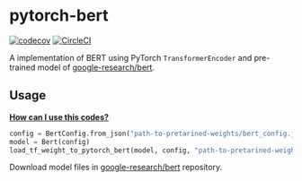 # pytorch-bert

[![codecov](https://codecov.io/gh/jeongukjae/pytorch-bert/branch/master/graph/badge.svg)](https://codecov.io/gh/jeongukjae/pytorch-bert)
[![CircleCI](https://circleci.com/gh/jeongukjae/pytorch-bert.svg?style=shield)](https://circleci.com/gh/jeongukjae/pytorch-bert)

A implementation of BERT using PyTorch `TransformerEncoder` and pre-trained model of [google-research/bert](https://github.com/google-research/bert).

## Usage

[**How can I use this codes?**](https://github.com/jeongukjae/pytorch-bert/blob/8c276c222e721bc725049599f6b46dfedbc63340/tests/test_converter.py#L32)

```python
config = BertConfig.from_json("path-to-pretarined-weights/bert_config.json")
model = Bert(config)
load_tf_weight_to_pytorch_bert(model, config, "path-to-pretarined-weights/bert_model.ckpt")
```

Download model files in [google-research/bert](https://github.com/google-research/bert) repository.
